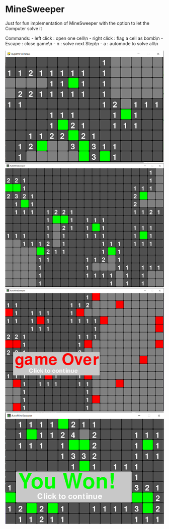 # MineSweeper
Just for fun implementation of MineSweeper with the option to let the Computer solve it

Commands:     - left click      : open one cell\n
              - right click     : flag a cell as bomb\n
              - Escape          : close game\n
              - n               : solve next Step\n
              - a               : automode to solve all\n
              
              
![image1](https://github.com/El-Extraterrestre/MineSweeper/blob/main/images/image1.png?raw=true)
![image2](https://github.com/El-Extraterrestre/MineSweeper/blob/main/images/image2.png?raw=true)
![image3](https://github.com/El-Extraterrestre/MineSweeper/blob/main/images/image3.png?raw=true)
![image4](https://github.com/El-Extraterrestre/MineSweeper/blob/main/images/image4.png?raw=true)
